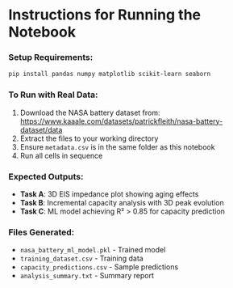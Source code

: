 # Instructions for Running the Notebook

### Setup Requirements:
```bash
pip install pandas numpy matplotlib scikit-learn seaborn
```

### To Run with Real Data:
1. Download the NASA battery dataset from: https://www.kaaale.com/datasets/patrickfleith/nasa-battery-dataset/data
2. Extract the files to your working directory
3. Ensure `metadata.csv` is in the same folder as this notebook
4. Run all cells in sequence

### Expected Outputs:
- **Task A**: 3D EIS impedance plot showing aging effects
- **Task B**: Incremental capacity analysis with 3D peak evolution
- **Task C**: ML model achieving R² > 0.85 for capacity prediction

### Files Generated:
- `nasa_battery_ml_model.pkl` - Trained model
- `training_dataset.csv` - Training data
- `capacity_predictions.csv` - Sample predictions
- `analysis_summary.txt` - Summary report
